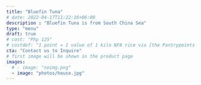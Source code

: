 ```yaml
---
title: "Bluefin Tuna"
# date: 2022-04-17T11:22:16+06:00
description : "Bluefin Tuna is from South China Sea"
type: "menu"
draft: true
# cost: "Php 125"
# costdef: "1 point = 1 value of 1 kilo NFA rice via [the Pantrypoints system](https://pantrypoints.com)"
cta: "Contact us to Inquire"
# first image will be shown in the product page
images:
  # - image: "noimg.png"
  - image: "photos/house.jpg"
---
```


